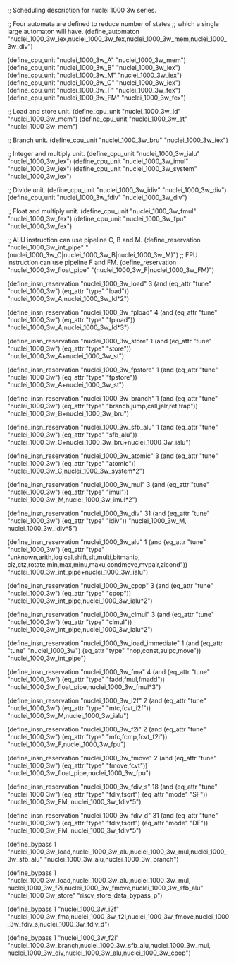 ;; Scheduling description for nuclei 1000 3w series.

;; Four automata are defined to reduce number of states
;; which a single large automaton will have.
(define_automaton "nuclei_1000_3w_iex,nuclei_1000_3w_fex,nuclei_1000_3w_mem,nuclei_1000_3w_div")

(define_cpu_unit "nuclei_1000_3w_A" "nuclei_1000_3w_mem")
(define_cpu_unit "nuclei_1000_3w_B" "nuclei_1000_3w_iex")
(define_cpu_unit "nuclei_1000_3w_M" "nuclei_1000_3w_iex")
(define_cpu_unit "nuclei_1000_3w_C" "nuclei_1000_3w_iex")
(define_cpu_unit "nuclei_1000_3w_F" "nuclei_1000_3w_fex")
(define_cpu_unit "nuclei_1000_3w_FM" "nuclei_1000_3w_fex")

;; Load and store unit.
(define_cpu_unit "nuclei_1000_3w_ld" "nuclei_1000_3w_mem")
(define_cpu_unit "nuclei_1000_3w_st" "nuclei_1000_3w_mem")

;; Branch unit.
(define_cpu_unit "nuclei_1000_3w_bru" "nuclei_1000_3w_iex")

;; Integer and multiply unit.
(define_cpu_unit "nuclei_1000_3w_ialu" "nuclei_1000_3w_iex")
(define_cpu_unit "nuclei_1000_3w_imul" "nuclei_1000_3w_iex")
(define_cpu_unit "nuclei_1000_3w_system" "nuclei_1000_3w_iex")

;; Divide unit.
(define_cpu_unit "nuclei_1000_3w_idiv" "nuclei_1000_3w_div")
(define_cpu_unit "nuclei_1000_3w_fdiv" "nuclei_1000_3w_div")

;; Float and multiply unit.
(define_cpu_unit "nuclei_1000_3w_fmul" "nuclei_1000_3w_fex")
(define_cpu_unit "nuclei_1000_3w_fpu" "nuclei_1000_3w_fex")

;; ALU instruction can use pipeline C, B and M.
(define_reservation "nuclei_1000_3w_int_pipe" "(nuclei_1000_3w_C|nuclei_1000_3w_B|nuclei_1000_3w_M)")
;; FPU instruction can use pipeline F and FM.
(define_reservation "nuclei_1000_3w_float_pipe" "(nuclei_1000_3w_F|nuclei_1000_3w_FM)")

(define_insn_reservation "nuclei_1000_3w_load" 3
  (and (eq_attr "tune" "nuclei_1000_3w")
       (eq_attr "type" "load"))
  "nuclei_1000_3w_A,nuclei_1000_3w_ld*2")

(define_insn_reservation "nuclei_1000_3w_fpload" 4
  (and (eq_attr "tune" "nuclei_1000_3w")
       (eq_attr "type" "fpload"))
  "nuclei_1000_3w_A,nuclei_1000_3w_ld*3")

(define_insn_reservation "nuclei_1000_3w_store" 1
  (and (eq_attr "tune" "nuclei_1000_3w")
       (eq_attr "type" "store"))
  "nuclei_1000_3w_A+nuclei_1000_3w_st")

(define_insn_reservation "nuclei_1000_3w_fpstore" 1
  (and (eq_attr "tune" "nuclei_1000_3w")
       (eq_attr "type" "fpstore"))
  "nuclei_1000_3w_A+nuclei_1000_3w_st")

(define_insn_reservation "nuclei_1000_3w_branch" 1
  (and (eq_attr "tune" "nuclei_1000_3w")
       (eq_attr "type" "branch,jump,call,jalr,ret,trap"))
  "nuclei_1000_3w_B+nuclei_1000_3w_bru")

(define_insn_reservation "nuclei_1000_3w_sfb_alu" 1
  (and (eq_attr "tune" "nuclei_1000_3w")
       (eq_attr "type" "sfb_alu"))
  "nuclei_1000_3w_C+nuclei_1000_3w_bru+nuclei_1000_3w_ialu")

(define_insn_reservation "nuclei_1000_3w_atomic" 3
  (and (eq_attr "tune" "nuclei_1000_3w")
       (eq_attr "type" "atomic"))
  "nuclei_1000_3w_C,nuclei_1000_3w_system*2")

(define_insn_reservation "nuclei_1000_3w_mul" 3
  (and (eq_attr "tune" "nuclei_1000_3w")
       (eq_attr "type" "imul"))
  "nuclei_1000_3w_M,nuclei_1000_3w_imul*2")

(define_insn_reservation "nuclei_1000_3w_div" 31
  (and (eq_attr "tune" "nuclei_1000_3w")
       (eq_attr "type" "idiv"))
  "nuclei_1000_3w_M, nuclei_1000_3w_idiv*5")

(define_insn_reservation "nuclei_1000_3w_alu" 1
  (and (eq_attr "tune" "nuclei_1000_3w")
       (eq_attr "type" "unknown,arith,logical,shift,slt,multi,bitmanip,\
			clz,ctz,rotate,min,max,minu,maxu,condmove,mvpair,zicond"))
  "nuclei_1000_3w_int_pipe+nuclei_1000_3w_ialu")

(define_insn_reservation "nuclei_1000_3w_cpop" 3
  (and (eq_attr "tune" "nuclei_1000_3w")
       (eq_attr "type" "cpop"))
  "nuclei_1000_3w_int_pipe,nuclei_1000_3w_ialu*2")

(define_insn_reservation "nuclei_1000_3w_clmul" 3
  (and (eq_attr "tune" "nuclei_1000_3w")
       (eq_attr "type" "clmul"))
  "nuclei_1000_3w_int_pipe,nuclei_1000_3w_ialu*2")

(define_insn_reservation "nuclei_1000_3w_load_immediate" 1
  (and (eq_attr "tune" "nuclei_1000_3w")
       (eq_attr "type" "nop,const,auipc,move"))
  "nuclei_1000_3w_int_pipe")

(define_insn_reservation "nuclei_1000_3w_fma" 4
  (and (eq_attr "tune" "nuclei_1000_3w")
       (eq_attr "type" "fadd,fmul,fmadd"))
  "nuclei_1000_3w_float_pipe,nuclei_1000_3w_fmul*3")

(define_insn_reservation "nuclei_1000_3w_i2f" 2
  (and (eq_attr "tune" "nuclei_1000_3w")
       (eq_attr "type" "mtc,fcvt_i2f"))
  "nuclei_1000_3w_M,nuclei_1000_3w_ialu")

(define_insn_reservation "nuclei_1000_3w_f2i" 2
  (and (eq_attr "tune" "nuclei_1000_3w")
       (eq_attr "type" "mfc,fcmp,fcvt_f2i"))
  "nuclei_1000_3w_F,nuclei_1000_3w_fpu")

(define_insn_reservation "nuclei_1000_3w_fmove" 2
  (and (eq_attr "tune" "nuclei_1000_3w")
       (eq_attr "type" "fmove,fcvt"))
  "nuclei_1000_3w_float_pipe,nuclei_1000_3w_fpu")

(define_insn_reservation "nuclei_1000_3w_fdiv_s" 18
  (and (eq_attr "tune" "nuclei_1000_3w")
       (eq_attr "type" "fdiv,fsqrt")
       (eq_attr "mode" "SF"))
  "nuclei_1000_3w_FM, nuclei_1000_3w_fdiv*5")

(define_insn_reservation "nuclei_1000_3w_fdiv_d" 31
  (and (eq_attr "tune" "nuclei_1000_3w")
       (eq_attr "type" "fdiv,fsqrt")
       (eq_attr "mode" "DF"))
  "nuclei_1000_3w_FM, nuclei_1000_3w_fdiv*5")

(define_bypass 1 "nuclei_1000_3w_load,nuclei_1000_3w_alu,nuclei_1000_3w_mul,nuclei_1000_3w_sfb_alu"
  "nuclei_1000_3w_alu,nuclei_1000_3w_branch")

(define_bypass 1 "nuclei_1000_3w_load,nuclei_1000_3w_alu,nuclei_1000_3w_mul,
                  nuclei_1000_3w_f2i,nuclei_1000_3w_fmove,nuclei_1000_3w_sfb_alu"
  "nuclei_1000_3w_store" "riscv_store_data_bypass_p")

(define_bypass 1 "nuclei_1000_3w_i2f"
  "nuclei_1000_3w_fma,nuclei_1000_3w_f2i,nuclei_1000_3w_fmove,nuclei_1000_3w_fdiv_s,nuclei_1000_3w_fdiv_d")

(define_bypass 1 "nuclei_1000_3w_f2i"
  "nuclei_1000_3w_branch,nuclei_1000_3w_sfb_alu,nuclei_1000_3w_mul,
   nuclei_1000_3w_div,nuclei_1000_3w_alu,nuclei_1000_3w_cpop")

